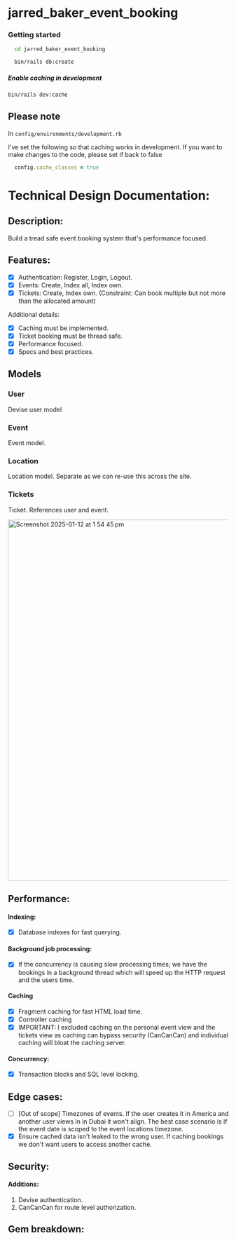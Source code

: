 # jarred_baker_event_booking

### Getting started

```bash
  cd jarred_baker_event_booking
```
```bash
  bin/rails db:create
```

##### Enable caching in development
```bash
bin/rails dev:cache
```

## Please note

In `config/environments/development.rb`

I've set the following so that caching works in development. If you want to make changes to the code, please set if back to false

```ruby
  config.cache_classes = true
```

# Technical Design Documentation: 

## Description:

Build a tread safe event booking system that's performance focused.

## Features: 

- [x] Authentication: Register, Login, Logout.
- [x] Events: Create, Index all, Index own. 
- [x] Tickets: Create, Index own. (Constraint: Can book multiple but not more than the allocated amount)

Additional details: 

- [x] Caching must be implemented. 
- [x] Ticket booking must be thread safe. 
- [x] Performance focused. 
- [x] Specs and best practices. 

## Models
### User
Devise user model

### Event
Event model.

### Location
Location model. Separate as we can re-use this across the site.

### Tickets
Ticket. References user and event.

<img width="824" alt="Screenshot 2025-01-12 at 1 54 45 pm" src="https://github.com/user-attachments/assets/ccc69406-1db8-4b75-b6b6-c219b294aa8e" />


## Performance: 
#### Indexing: 
- [x] Database indexes for fast querying.

#### Background job processing: 
- [x] If the concurrency is causing slow processing times; we have the bookings in a background thread which will speed up the HTTP request and the users time. 

#### Caching
- [x] Fragment caching for fast HTML load time. 
- [x] Controller caching
- [x] IMPORTANT: I excluded caching on the personal event view and the tickets view as caching can bypass security (CanCanCan) and individual caching will bloat the caching server.

#### Concurrency:
- [x] Transaction blocks and SQL level locking.

## Edge cases:
- [ ] [Out of scope] Timezones of events. If the user creates it in America and another user views in in Dubai it won't align. The best case scenario is if the event date is scoped to the event locations timezone. 
- [x] Ensure cached data isn't leaked to the wrong user. If caching bookings we don't want users to access another cache.  

## Security:
#### Additions: 
1. Devise authentication. 
2. CanCanCan for route level authorization.

## Gem breakdown:

